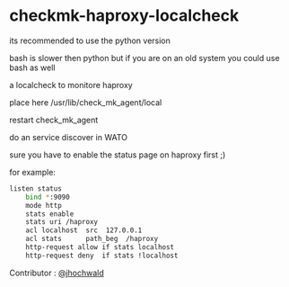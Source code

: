 # checkmk-haproxy-localcheck

its recommended to use the python version

bash is slower then python but if you are on an old system you could use bash as well

a localcheck to monitore haproxy 

place here  /usr/lib/check_mk_agent/local 

restart check_mk_agent

do an service discover in WATO

sure you have to enable the status page on haproxy first ;)

for example:
```bash
listen status
    bind *:9090
    mode http
    stats enable
    stats uri /haproxy
    acl localhost  src  127.0.0.1
    acl stats      path_beg  /haproxy
    http-request allow if stats localhost
    http-request deny  if stats !localhost
```

Contributor : [@jhochwald](https://github.com/jhochwald)
